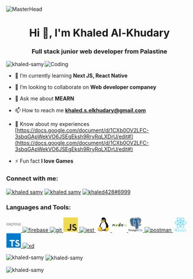 ![MasterHead](https://media.istockphoto.com/vectors/computer-programming-word-concepts-banner-vector-id1173372721)
<h1 align="center">Hi 👋, I'm Khaled Al-Khudary</h1>
<h3 align="center">Full stack junior web developer from Palastine</h3>
<img align="right" alt="Coding" width="400" src="https://media4.giphy.com/media/qgQUggAC3Pfv687qPC/giphy.gif?cid=790b761133081231a6f085de270d81e4b111542488a3f6f6&rid=giphy.gif&ct=g" />

<p align="left"> <img src="https://komarev.com/ghpvc/?username=khaled-samy&label=Profile%20views&color=0e75b6&style=flat" alt="khaled-samy" /> </p>

- 🌱 I’m currently learning **Next JS, React Native**

- 👯 I’m looking to collaborate on **Web developer companey**

- 💬 Ask me about **MEARN**

- 📫 How to reach me **khaled.s.elkhudary@gmail.com**

- 📄 Know about my experiences [https://docs.google.com/document/d/1CXb0OV2LFC-3sbqGApWekVO6JSEgEksh9RryRqLXDrU/edit#](https://docs.google.com/document/d/1CXb0OV2LFC-3sbqGApWekVO6JSEgEksh9RryRqLXDrU/edit#)

- ⚡ Fun fact **I love Games**

<h3 align="left">Connect with me:</h3>
<p align="left">
<a href="https://linkedin.com/in/khaled samy" target="blank"><img align="center" src="https://raw.githubusercontent.com/rahuldkjain/github-profile-readme-generator/master/src/images/icons/Social/linked-in-alt.svg" alt="khaled samy" height="30" width="40" /></a>
<a href="https://fb.com/khaled samy" target="blank"><img align="center" src="https://raw.githubusercontent.com/rahuldkjain/github-profile-readme-generator/master/src/images/icons/Social/facebook.svg" alt="khaled samy" height="30" width="40" /></a>
<a href="https://discord.gg/khaled428#6999" target="blank"><img align="center" src="https://raw.githubusercontent.com/rahuldkjain/github-profile-readme-generator/master/src/images/icons/Social/discord.svg" alt="khaled428#6999" height="30" width="40" /></a>
</p>

<h3 align="left">Languages and Tools:</h3>
<p align="left"> <a href="https://expressjs.com" target="_blank" rel="noreferrer"> <img src="https://raw.githubusercontent.com/devicons/devicon/master/icons/express/express-original-wordmark.svg" alt="express" width="40" height="40"/> </a> <a href="https://firebase.google.com/" target="_blank" rel="noreferrer"> <img src="https://www.vectorlogo.zone/logos/firebase/firebase-icon.svg" alt="firebase" width="40" height="40"/> </a> <a href="https://git-scm.com/" target="_blank" rel="noreferrer"> <img src="https://www.vectorlogo.zone/logos/git-scm/git-scm-icon.svg" alt="git" width="40" height="40"/> </a> <a href="https://developer.mozilla.org/en-US/docs/Web/JavaScript" target="_blank" rel="noreferrer"> <img src="https://raw.githubusercontent.com/devicons/devicon/master/icons/javascript/javascript-original.svg" alt="javascript" width="40" height="40"/> </a> <a href="https://jestjs.io" target="_blank" rel="noreferrer"> <img src="https://www.vectorlogo.zone/logos/jestjsio/jestjsio-icon.svg" alt="jest" width="40" height="40"/> </a> <a href="https://www.linux.org/" target="_blank" rel="noreferrer"> <img src="https://raw.githubusercontent.com/devicons/devicon/master/icons/linux/linux-original.svg" alt="linux" width="40" height="40"/> </a> <a href="https://nodejs.org" target="_blank" rel="noreferrer"> <img src="https://raw.githubusercontent.com/devicons/devicon/master/icons/nodejs/nodejs-original-wordmark.svg" alt="nodejs" width="40" height="40"/> </a> <a href="https://www.postgresql.org" target="_blank" rel="noreferrer"> <img src="https://raw.githubusercontent.com/devicons/devicon/master/icons/postgresql/postgresql-original-wordmark.svg" alt="postgresql" width="40" height="40"/> </a> <a href="https://postman.com" target="_blank" rel="noreferrer"> <img src="https://www.vectorlogo.zone/logos/getpostman/getpostman-icon.svg" alt="postman" width="40" height="40"/> </a> <a href="https://reactjs.org/" target="_blank" rel="noreferrer"> <img src="https://raw.githubusercontent.com/devicons/devicon/master/icons/react/react-original-wordmark.svg" alt="react" width="40" height="40"/> </a> <a href="https://www.typescriptlang.org/" target="_blank" rel="noreferrer"> <img src="https://raw.githubusercontent.com/devicons/devicon/master/icons/typescript/typescript-original.svg" alt="typescript" width="40" height="40"/> </a> <a href="https://www.adobe.com/products/xd.html" target="_blank" rel="noreferrer"> <img src="https://cdn.worldvectorlogo.com/logos/adobe-xd.svg" alt="xd" width="40" height="40"/> </a> </p>

<p><img align="left" src="https://github-readme-stats.vercel.app/api/top-langs?username=khaled-samy&show_icons=true&locale=en&layout=compact" alt="khaled-samy" /></p>

<p>&nbsp;<img align="center" src="https://github-readme-stats.vercel.app/api?username=khaled-samy&show_icons=true&locale=en" alt="khaled-samy" /></p>

<p><img align="center" src="https://github-readme-streak-stats.herokuapp.com/?user=khaled-samy&" alt="khaled-samy" /></p>